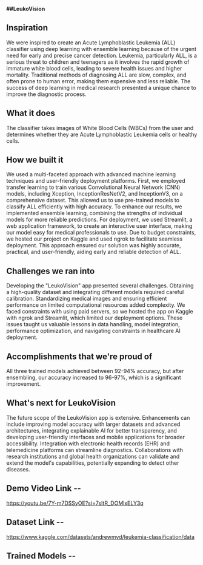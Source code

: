 **##LeukoVision**

## Inspiration
We were inspired to create an Acute Lymphoblastic Leukemia (ALL) classifier using deep learning with ensemble learning because of the urgent need for early and precise cancer detection. Leukemia, particularly ALL, is a serious threat to children and teenagers as it involves the rapid growth of immature white blood cells, leading to severe health issues and higher mortality. Traditional methods of diagnosing ALL are slow, complex, and often prone to human error, making them expensive and less reliable. The success of deep learning in medical research presented a unique chance to improve the diagnostic process.

## What it does
The classifier takes images of White Blood Cells (WBCs) from the user and determines whether they are Acute Lymphoblastic Leukemia cells or healthy cells.

## How we built it
We used a multi-faceted approach with advanced machine learning techniques and user-friendly deployment platforms. First, we employed transfer learning to train various Convolutional Neural Network (CNN) models, including Xception, InceptionResNetV2, and InceptionV3, on a comprehensive dataset. This allowed us to use pre-trained models to classify ALL efficiently with high accuracy. To enhance our results, we implemented ensemble learning, combining the strengths of individual models for more reliable predictions. For deployment, we used Streamlit, a web application framework, to create an interactive user interface, making our model easy for medical professionals to use. Due to budget constraints, we hosted our project on Kaggle and used ngrok to facilitate seamless deployment. This approach ensured our solution was highly accurate, practical, and user-friendly, aiding early and reliable detection of ALL.

## Challenges we ran into
Developing the "LeukoVision" app presented several challenges. Obtaining a high-quality dataset and integrating different models required careful calibration. Standardizing medical images and ensuring efficient performance on limited computational resources added complexity. We faced constraints with using paid servers, so we hosted the app on Kaggle with ngrok and Streamlit, which limited our deployment options. These issues taught us valuable lessons in data handling, model integration, performance optimization, and navigating constraints in healthcare AI deployment.

## Accomplishments that we're proud of
All three trained models achieved between 92-94% accuracy, but after ensembling, our accuracy increased to 96-97%, which is a significant improvement.

## What's next for LeukoVision
The future scope of the LeukoVision app is extensive. Enhancements can include improving model accuracy with larger datasets and advanced architectures, integrating explainable AI for better transparency, and developing user-friendly interfaces and mobile applications for broader accessibility. Integration with electronic health records (EHR) and telemedicine platforms can streamline diagnostics. Collaborations with research institutions and global health organizations can validate and extend the model's capabilities, potentially expanding to detect other diseases.


## Demo Video Link --
https://youtu.be/7Y-m7DSSyOE?si=7sItR_DOMlxELY3q

## Dataset Link -- 
https://www.kaggle.com/datasets/andrewmvd/leukemia-classification/data

## Trained Models --



